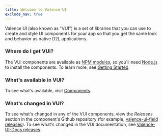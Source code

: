 ```yaml
---
title: Welcome to Valence UI
exclude_nav: true
---
```


Valence UI (also known as "VUI") is a set of libraries that you can use to create and style UI components for your app so that you get the same look and behavior as native D2L applications.

### Where do I get VUI?

The VUI components are available as [NPM modules](https://www.npmjs.org/browse/keyword/vui), so you'll need [Node.js](http://nodejs.org/) to install the components. To learn more, see [Getting Started](/getting-started/).

### What's available in VUI?
To see what's available, visit [Components](/components/).

### What's changed in VUI?

To see what's changed in any of the VUI components, view the _Releases_ section in the component's Github repository (for example,  [valence-ui-field releases](https://github.com/Brightspace/valence-ui-field/releases)). To see what's changed in the VUI documentation, see [Valence-UI-Docs releases](https://github.com/Brightspace/valence-ui-docs/releases).
